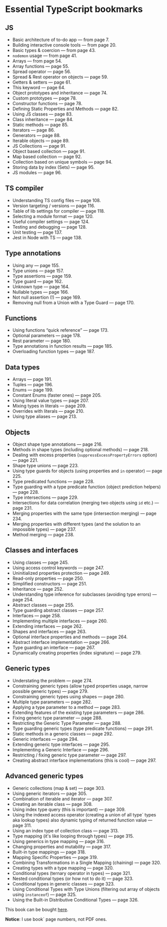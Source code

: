# Essential TypeScript bookmarks

## JS

- Basic architecture of to-do app — from page 7.
- Building interactive console tools — from page 20.
- Basic types & coercion — from page 43.
- `nodemon` usage — from page 41.
- Arrays — from page 54.
- Array functions — page 55.
- Spread operator — page 56.
- Spread & Rest operator on objects — page 59.
- Getters & setters — page 61.
- This keyword — page 64.
- Object prototypes and inheritance — page 74.
- Custom prototypes — page 78.
- Constructor functions — page 78.
- Defining Static Properties and Methods — page 82.
- Using JS classes — page 83.
- Class inheritance — page 84.
- Static methods — page 85.
- Iterators — page 86.
- Generators — page 88.
- Iterable objects — page 89.
- JS Collections — page 91.
- Object based collection — page 91.
- Map based collection — page 92.
- Collection based on unique symbols — page 94.
- Storing data by index (Sets) — page 95.
- JS modules — page 96.

## TS compiler

- Understanding TS config files — page 108.
- Version targeting / versions — page 116.
- Table of lib settings for compiler — page 118.
- Selecting a module format — page 120.
- Useful compiler settings — page 124.
- Testing and debugging — page 128.
- Unit testing — page 137.
- Jest in Node with TS — page 138.

## Type annotations

- Using any — page 155.
- Type unions — page 157.
- Type assertions — page 159.
- Type guard — page 162.
- Unknown type — page 164.
- Nullable types — page 166.
- Not null assertion (!) — page 169.
- Removing null from a Union with a Type Guard — page 170.

## Functions

- Using functions “quick reference” — page 173.
- Optional parameters — page 178.
- Rest parameter — page 180.
- Type annotations in function results — page 185.
- Overloading function types — page 187.

## Data types

- Arrays — page 191.
- Tuples — page 196.
- Enums — page 199.
- Constant Enums (faster ones) — page 205.
- Using literal value types — page 207.
- Mixing types in literals — page 209.
- Overrides with literals — page 210.
- Using type aliases — page 213.

## Objects

- Object shape type annotations — page 216.
- Methods in shape types (including optional methods) — page 218.
- Dealing with excess properties (`suppressExcessPropertyErrors` option) — page 221.
- Shape type unions — page 223.
- Using type guards for objects (using properties and `in` operator) — page 225.
- Type predicated functions — page 228.
- Type guarding with a type predicate function (object prediction helpers) — page 228.
- Type intersections — page 229.
- Intersections for data correlation (merging two objects using `id` etc.) — page 231.
- Merging properties with the same type (intersection merging) — page 234.
- Merging properties with different types (and the solution to an impossible types) — page 237.
- Method merging — page 238.


## Classes and interfaces

- Using classes — page 245.
- Using access control keywords — page 247.
- Uninitialized properties protection — page 249.
- Read-only properties — page 250.
- Simplified constructors — page 251.
- Inheritance — page 252.
- Understanding type inference for subclasses (avoiding type errors) — page 254.
- Abstract classes — page 255.
- Type guarding abstract classes — page 257.
- Interfaces — page 258.
- Implementing multiple interfaces — page 260.
- Extending interfaces — page 262.
- Shapes and interfaces — page 263.
- Optional interface properties and methods — page 264.
- Abstract interface implementation — page 266.
- Type guarding an interface — page 267.
- Dynamically creating properties (index signature) — page 279.

## Generic types

- Understating the problem — page 274.
- Constraining generic types (allow typed properties usage, narrow possible generic types) — page 279.
- Constraining generic types using shapes — page 280.
- Multiple type parameters — page 282.
- Applying a type parameter to a method — page 283.
- Extending features of the existing type parameters — page 286.
- Fixing generic type parameter — page 288.
- Restricting the Generic Type Parameter — page 288.
- Type guarding generic types (type predicate functions) — page 291.
- Static methods in a generic classes — page 292.
- Generic interfaces — page 294.
- Extending generic type interfaces — page 295.
- Implementing a Generic Interface — page 296.
- Restricting / fixing generic type parameter — page 297.
- Creating abstract interface implementations (this is cool) — page 297.

## Advanced generic types

- Generic collections (map & set) — page 303.
- Using generic iterators — page 305.
- Combination of iterable and iterator — page 307.
- Creating an iterable class — page 308.
- Using index type query (this is important) — page 309.
- Using the indexed access operator (creating a union of all type` types aka lookup types) also dynamic typing of returned function value — page 311.
- Using an index type of collection class — page 313.
- Type mapping (it's like looping through types) — page 315.
- Using generics in type mapping — page 316.
- Changing properties and mutability — page 317.
- Built-in type mappings — page 318.
- Mapping Specific Properties — page 319.
- Combining Transformations in a Single Mapping (chaining) — page 320.
- Creating types with a type mapping — page 320.
- Conditional types (ternary operator in types) — page 321.
- Nested conditional types (or how not to do it) — page 323.
- Conditional types in generic classes — page 323.
- Using Conditional Types with Type Unions (filtering out array of objects using `instanceof`) — page 325.
- Using the Built-in Distributive Conditional Types — page 326.



This book can be bought [here](https://www.apress.com/gp/book/9781484270103).

**Notice**: I use book` page numbers, not PDF ones.
